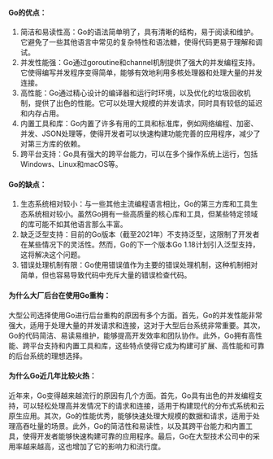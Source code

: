 

#### Go的优点：

1. 简洁和易读性高：Go的语法简单明了，具有清晰的结构，易于阅读和维护。它避免了一些其他语言中常见的复杂特性和语法糖，使得代码更易于理解和调试。
2. 并发性能强：Go通过goroutine和channel机制提供了强大的并发编程支持。它使得编写并发程序变得简单，能够有效地利用多核处理器和处理大量的并发连接。
3. 高性能：Go通过精心设计的编译器和运行时环境，以及优化的垃圾回收机制，提供了出色的性能。它可以处理大规模的并发请求，同时具有较低的延迟和内存占用。
4. 内置工具和库：Go内置了许多有用的工具和标准库，例如网络编程、加密、并发、JSON处理等，使得开发者可以快速构建功能完善的应用程序，减少了对第三方库的依赖。
5. 跨平台支持：Go具有强大的跨平台能力，可以在多个操作系统上运行，包括Windows、Linux和macOS等。

#### Go的缺点：

1. 生态系统相对较小：与一些其他主流编程语言相比，Go的第三方库和工具生态系统相对较小。虽然Go拥有一些高质量的核心库和工具，但某些特定领域的库可能不如其他语言那么丰富。
2. 缺乏泛型支持：目前的Go版本（截至2021年）不支持泛型，这限制了开发者在某些情况下的灵活性。然而，Go的下一个版本Go 1.18计划引入泛型支持，这将解决这个问题。
3. 错误处理机制有限：Go使用错误值作为主要的错误处理机制，这种机制相对简单，但也容易导致代码中充斥大量的错误检查代码。

#### 为什么大厂后台在使用Go重构：

​		大型公司选择使用Go进行后台重构的原因有多个方面。首先，Go的并发性能非常强大，适用于处理大量的并发请求和连接，这对于大型后台系统非常重要。其次，Go的代码简洁、易读易维护，能够提高开发效率和团队协作。此外，Go拥有高性能、跨平台支持和内置工具和库，这些特点使得它成为构建可扩展、高性能和可靠的后台系统的理想选择。

#### 为什么Go近几年比较火热：

​		近年来，Go变得越来越流行的原因有几个方面。首先，Go具有出色的并发编程支持，可以轻松处理高并发情况下的请求和连接，适用于构建现代的分布式系统和云原生应用。其次，Go的性能优秀，能够快速处理大规模的数据和请求，适用于处理高吞吐量的场景。此外，Go的简洁性和易读性，以及其跨平台能力和内置工具，使得开发者能够快速构建可靠的应用程序。最后，Go在大型技术公司中的采用率越来越高，这也增加了它的影响力和流行度。